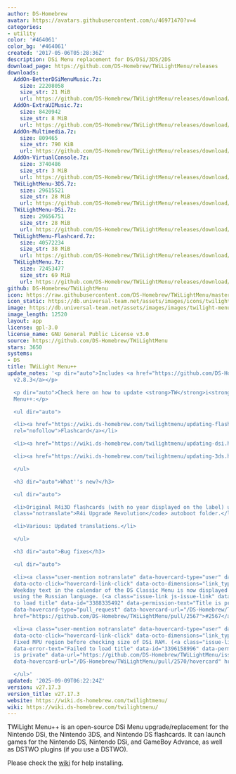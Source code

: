 ```yaml
---
author: DS-Homebrew
avatar: https://avatars.githubusercontent.com/u/46971470?v=4
categories:
- utility
color: '#464061'
color_bg: '#464061'
created: '2017-05-06T05:28:36Z'
description: DSi Menu replacement for DS/DSi/3DS/2DS
download_page: https://github.com/DS-Homebrew/TWiLightMenu/releases
downloads:
  AddOn-BetterDSiMenuMusic.7z:
    size: 22208058
    size_str: 21 MiB
    url: https://github.com/DS-Homebrew/TWiLightMenu/releases/download/v27.17.3/AddOn-BetterDSiMenuMusic.7z
  AddOn-ExtraUIMusic.7z:
    size: 8420942
    size_str: 8 MiB
    url: https://github.com/DS-Homebrew/TWiLightMenu/releases/download/v27.17.3/AddOn-ExtraUIMusic.7z
  AddOn-Multimedia.7z:
    size: 809465
    size_str: 790 KiB
    url: https://github.com/DS-Homebrew/TWiLightMenu/releases/download/v27.17.3/AddOn-Multimedia.7z
  AddOn-VirtualConsole.7z:
    size: 3740486
    size_str: 3 MiB
    url: https://github.com/DS-Homebrew/TWiLightMenu/releases/download/v27.17.3/AddOn-VirtualConsole.7z
  TWiLightMenu-3DS.7z:
    size: 29615521
    size_str: 28 MiB
    url: https://github.com/DS-Homebrew/TWiLightMenu/releases/download/v27.17.3/TWiLightMenu-3DS.7z
  TWiLightMenu-DSi.7z:
    size: 29656751
    size_str: 28 MiB
    url: https://github.com/DS-Homebrew/TWiLightMenu/releases/download/v27.17.3/TWiLightMenu-DSi.7z
  TWiLightMenu-Flashcard.7z:
    size: 40572234
    size_str: 38 MiB
    url: https://github.com/DS-Homebrew/TWiLightMenu/releases/download/v27.17.3/TWiLightMenu-Flashcard.7z
  TWiLightMenu.7z:
    size: 72453477
    size_str: 69 MiB
    url: https://github.com/DS-Homebrew/TWiLightMenu/releases/download/v27.17.3/TWiLightMenu.7z
github: DS-Homebrew/TWiLightMenu
icon: https://raw.githubusercontent.com/DS-Homebrew/TWiLightMenu/master/booter/Twilight%2B%2B-animated%20icon-fix.gif
icon_static: https://db.universal-team.net/assets/images/icons/twilight-menu.png
image: https://db.universal-team.net/assets/images/images/twilight-menu.png
image_length: 12520
layout: app
license: gpl-3.0
license_name: GNU General Public License v3.0
source: https://github.com/DS-Homebrew/TWiLightMenu
stars: 3650
systems:
- DS
title: TWiLight Menu++
update_notes: '<p dir="auto">Includes <a href="https://github.com/DS-Homebrew/nds-bootstrap/releases/tag/v2.8.3">nds-bootstrap
  v2.8.3</a></p>

  <p dir="auto">Check here on how to update <strong>TW</strong>i<strong>L</strong>ight
  Menu++:</p>

  <ul dir="auto">

  <li><a href="https://wiki.ds-homebrew.com/twilightmenu/updating-flashcard.html"
  rel="nofollow">Flashcard</a></li>

  <li><a href="https://wiki.ds-homebrew.com/twilightmenu/updating-dsi.html" rel="nofollow">DSi</a></li>

  <li><a href="https://wiki.ds-homebrew.com/twilightmenu/updating-3ds.html" rel="nofollow">3DS</a></li>

  </ul>

  <h3 dir="auto">What''s new?</h3>

  <ul dir="auto">

  <li>Original R4i3D flashcards (with no year displayed on the label) uses the <code
  class="notranslate">R4i Upgrade Revolution</code> autoboot folder.</li>

  <li>Various: Updated translations.</li>

  </ul>

  <h3 dir="auto">Bug fixes</h3>

  <ul dir="auto">

  <li><a class="user-mention notranslate" data-hovercard-type="user" data-hovercard-url="/users/EricKotato/hovercard"
  data-octo-click="hovercard-link-click" data-octo-dimensions="link_type:self" href="https://github.com/EricKotato">@EricKotato</a>:
  Weekday text in the calendar of the DS Classic Menu is now displayed properly when
  using the Russian language. (<a class="issue-link js-issue-link" data-error-text="Failed
  to load title" data-id="3388335492" data-permission-text="Title is private" data-url="https://github.com/DS-Homebrew/TWiLightMenu/issues/2567"
  data-hovercard-type="pull_request" data-hovercard-url="/DS-Homebrew/TWiLightMenu/pull/2567/hovercard"
  href="https://github.com/DS-Homebrew/TWiLightMenu/pull/2567">#2567</a>)</li>

  <li><a class="user-mention notranslate" data-hovercard-type="user" data-hovercard-url="/users/AntonioND/hovercard"
  data-octo-click="hovercard-link-click" data-octo-dimensions="link_type:self" href="https://github.com/AntonioND">@AntonioND</a>:
  Fixed MPU region before checking size of DSi RAM. (<a class="issue-link js-issue-link"
  data-error-text="Failed to load title" data-id="3396158996" data-permission-text="Title
  is private" data-url="https://github.com/DS-Homebrew/TWiLightMenu/issues/2570" data-hovercard-type="pull_request"
  data-hovercard-url="/DS-Homebrew/TWiLightMenu/pull/2570/hovercard" href="https://github.com/DS-Homebrew/TWiLightMenu/pull/2570">#2570</a>)</li>

  </ul>'
updated: '2025-09-09T06:22:24Z'
version: v27.17.3
version_title: v27.17.3
website: https://wiki.ds-homebrew.com/twilightmenu/
wiki: https://wiki.ds-homebrew.com/twilightmenu/
---
```

TWiLight Menu++ is an open-source DSi Menu upgrade/replacement for the Nintendo DSi, the Nintendo 3DS, and Nintendo DS flashcards. It can launch games for the Nintendo DS, Nintendo DSi, and GameBoy Advance, as well as DSTWO plugins (if you use a DSTWO).

Please check the [wiki](https://wiki.ds-homebrew.com/twilightmenu/) for help installing.